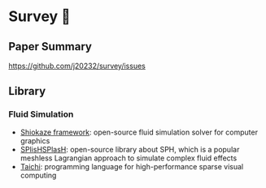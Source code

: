 # Survey 🍓
## Paper Summary
https://github.com/j20232/survey/issues

## Library
### Fluid Simulation
- [Shiokaze framework](https://github.com/ryichando/shiokaze): open-source fluid simulation solver for computer graphics
- [SPlisHSPlasH](https://github.com/InteractiveComputerGraphics/SPlisHSPlasH): open-source library about SPH, which is a popular meshless Lagrangian approach to simulate complex fluid effects
- [Taichi](https://github.com/yuanming-hu/taichi): programming language for high-performance sparse visual computing
